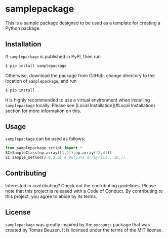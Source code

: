 # samplepackage

This is a sample package designed to be used as a template for creating a Python package.

## Installation

If `samplepackage` is published in PyPI, then run
```bash
$ pip install samplepackage
```

Otherwise, download the package from GitHub, change directory to the location of `samplepackage`, and run
```bash
$ pip install .
```
It is highly recommended to use a virtual environment when installing `samplepackage` locally. 
Please see [Local Installation](#Local Installation) section for more information on this.

## Usage

`samplepackage` can be used as follows:

```python
from samplepackage.script import *
SC=SampleClass(np.array([1,2]),np.array([3,4]))
SC.sample_method(2.0,3.0) # Outputs array([11., 16.])
```

## Contributing

Interested in contributing? Check out the contributing guidelines. 
Please note that this project is released with a Code of Conduct. 
By contributing to this project, you agree to abide by its terms.

## License

`samplepackage` was greatly inspired by the `pycounts` package that was created by Tomas Beuzen. It is licensed under the terms
of the MIT license.

